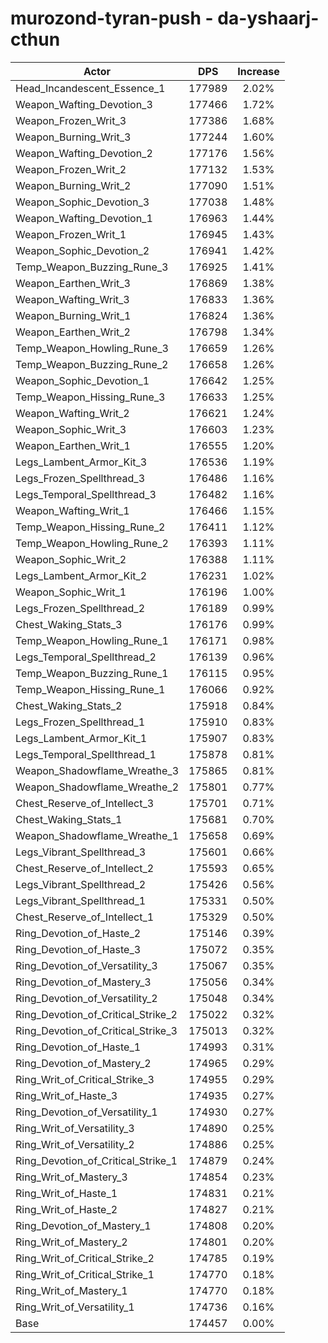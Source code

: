 # murozond-tyran-push - da-yshaarj-cthun
| Actor | DPS | Increase |
|---|:---:|:---:|
|Head_Incandescent_Essence_1|177989|2.02%|
|Weapon_Wafting_Devotion_3|177466|1.72%|
|Weapon_Frozen_Writ_3|177386|1.68%|
|Weapon_Burning_Writ_3|177244|1.60%|
|Weapon_Wafting_Devotion_2|177176|1.56%|
|Weapon_Frozen_Writ_2|177132|1.53%|
|Weapon_Burning_Writ_2|177090|1.51%|
|Weapon_Sophic_Devotion_3|177038|1.48%|
|Weapon_Wafting_Devotion_1|176963|1.44%|
|Weapon_Frozen_Writ_1|176945|1.43%|
|Weapon_Sophic_Devotion_2|176941|1.42%|
|Temp_Weapon_Buzzing_Rune_3|176925|1.41%|
|Weapon_Earthen_Writ_3|176869|1.38%|
|Weapon_Wafting_Writ_3|176833|1.36%|
|Weapon_Burning_Writ_1|176824|1.36%|
|Weapon_Earthen_Writ_2|176798|1.34%|
|Temp_Weapon_Howling_Rune_3|176659|1.26%|
|Temp_Weapon_Buzzing_Rune_2|176658|1.26%|
|Weapon_Sophic_Devotion_1|176642|1.25%|
|Temp_Weapon_Hissing_Rune_3|176633|1.25%|
|Weapon_Wafting_Writ_2|176621|1.24%|
|Weapon_Sophic_Writ_3|176603|1.23%|
|Weapon_Earthen_Writ_1|176555|1.20%|
|Legs_Lambent_Armor_Kit_3|176536|1.19%|
|Legs_Frozen_Spellthread_3|176486|1.16%|
|Legs_Temporal_Spellthread_3|176482|1.16%|
|Weapon_Wafting_Writ_1|176466|1.15%|
|Temp_Weapon_Hissing_Rune_2|176411|1.12%|
|Temp_Weapon_Howling_Rune_2|176393|1.11%|
|Weapon_Sophic_Writ_2|176388|1.11%|
|Legs_Lambent_Armor_Kit_2|176231|1.02%|
|Weapon_Sophic_Writ_1|176196|1.00%|
|Legs_Frozen_Spellthread_2|176189|0.99%|
|Chest_Waking_Stats_3|176176|0.99%|
|Temp_Weapon_Howling_Rune_1|176171|0.98%|
|Legs_Temporal_Spellthread_2|176139|0.96%|
|Temp_Weapon_Buzzing_Rune_1|176115|0.95%|
|Temp_Weapon_Hissing_Rune_1|176066|0.92%|
|Chest_Waking_Stats_2|175918|0.84%|
|Legs_Frozen_Spellthread_1|175910|0.83%|
|Legs_Lambent_Armor_Kit_1|175907|0.83%|
|Legs_Temporal_Spellthread_1|175878|0.81%|
|Weapon_Shadowflame_Wreathe_3|175865|0.81%|
|Weapon_Shadowflame_Wreathe_2|175801|0.77%|
|Chest_Reserve_of_Intellect_3|175701|0.71%|
|Chest_Waking_Stats_1|175681|0.70%|
|Weapon_Shadowflame_Wreathe_1|175658|0.69%|
|Legs_Vibrant_Spellthread_3|175601|0.66%|
|Chest_Reserve_of_Intellect_2|175593|0.65%|
|Legs_Vibrant_Spellthread_2|175426|0.56%|
|Legs_Vibrant_Spellthread_1|175331|0.50%|
|Chest_Reserve_of_Intellect_1|175329|0.50%|
|Ring_Devotion_of_Haste_2|175146|0.39%|
|Ring_Devotion_of_Haste_3|175072|0.35%|
|Ring_Devotion_of_Versatility_3|175067|0.35%|
|Ring_Devotion_of_Mastery_3|175056|0.34%|
|Ring_Devotion_of_Versatility_2|175048|0.34%|
|Ring_Devotion_of_Critical_Strike_2|175022|0.32%|
|Ring_Devotion_of_Critical_Strike_3|175013|0.32%|
|Ring_Devotion_of_Haste_1|174993|0.31%|
|Ring_Devotion_of_Mastery_2|174965|0.29%|
|Ring_Writ_of_Critical_Strike_3|174955|0.29%|
|Ring_Writ_of_Haste_3|174935|0.27%|
|Ring_Devotion_of_Versatility_1|174930|0.27%|
|Ring_Writ_of_Versatility_3|174890|0.25%|
|Ring_Writ_of_Versatility_2|174886|0.25%|
|Ring_Devotion_of_Critical_Strike_1|174879|0.24%|
|Ring_Writ_of_Mastery_3|174854|0.23%|
|Ring_Writ_of_Haste_1|174831|0.21%|
|Ring_Writ_of_Haste_2|174827|0.21%|
|Ring_Devotion_of_Mastery_1|174808|0.20%|
|Ring_Writ_of_Mastery_2|174801|0.20%|
|Ring_Writ_of_Critical_Strike_2|174785|0.19%|
|Ring_Writ_of_Critical_Strike_1|174770|0.18%|
|Ring_Writ_of_Mastery_1|174770|0.18%|
|Ring_Writ_of_Versatility_1|174736|0.16%|
|Base|174457|0.00%|

